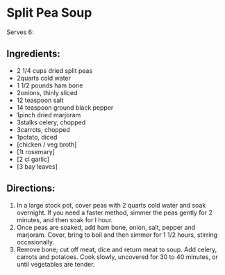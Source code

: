# Split Pea Soup

Serves 6:

## Ingredients:
- 2 1/4 cups dried split peas
- 2quarts cold water
- 1 1/2 pounds ham bone
- 2onions, thinly sliced
- 12 teaspoon salt
- 14 teaspoon ground black pepper
- 1pinch dried marjoram
- 3stalks celery, chopped
- 3carrots, chopped
- 1potato, diced
- [chicken / veg broth]
- [1t rosemary]
- [2 cl garlic]
- [3 bay leaves]

## Directions:

   1. In a large stock pot, cover peas with 2 quarts cold water and soak overnight. If you need a faster method, simmer the peas gently for 2 minutes, and then soak for l hour.
   2. Once peas are soaked, add ham bone, onion, salt, pepper and marjoram. Cover, bring to boil and then simmer for 1 1/2 hours, stirring occasionally.
   3. Remove bone; cut off meat, dice and return meat to soup. Add celery, carrots and potatoes. Cook slowly, uncovered for 30 to 40 minutes, or until vegetables are tender.
